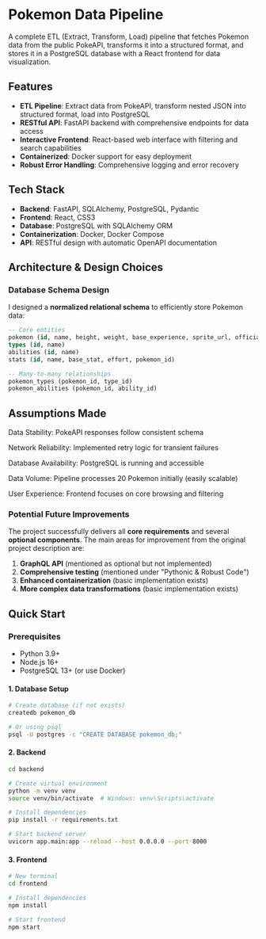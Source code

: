 # Pokemon Data Pipeline

A complete ETL (Extract, Transform, Load) pipeline that fetches Pokemon data from the public PokeAPI, transforms it into a structured format, and stores it in a PostgreSQL database with a React frontend for data visualization.

##  Features

- **ETL Pipeline**: Extract data from PokeAPI, transform nested JSON into structured format, load into PostgreSQL
- **RESTful API**: FastAPI backend with comprehensive endpoints for data access
- **Interactive Frontend**: React-based web interface with filtering and search capabilities
- **Containerized**: Docker support for easy deployment
- **Robust Error Handling**: Comprehensive logging and error recovery

##  Tech Stack

- **Backend**: FastAPI, SQLAlchemy, PostgreSQL, Pydantic
- **Frontend**: React, CSS3
- **Database**: PostgreSQL with SQLAlchemy ORM
- **Containerization**: Docker, Docker Compose
- **API**: RESTful design with automatic OpenAPI documentation

## Architecture & Design Choices

### Database Schema Design

I designed a **normalized relational schema** to efficiently store Pokemon data:

```sql
-- Core entities
pokemon (id, name, height, weight, base_experience, sprite_url, official_artwork_url)
types (id, name)
abilities (id, name)  
stats (id, name, base_stat, effort, pokemon_id)

-- Many-to-many relationships
pokemon_types (pokemon_id, type_id)
pokemon_abilities (pokemon_id, ability_id)
```
## Assumptions Made

Data Stability: PokeAPI responses follow consistent schema

Network Reliability: Implemented retry logic for transient failures

Database Availability: PostgreSQL is running and accessible

Data Volume: Pipeline processes 20 Pokemon initially (easily scalable)

User Experience: Frontend focuses on core browsing and filtering


### **Potential Future Improvements**

The project successfully delivers all **core requirements** and several **optional components**. The main areas for improvement from the original project description are:

1. **GraphQL API** (mentioned as optional but not implemented)
2. **Comprehensive testing** (mentioned under "Pythonic & Robust Code")
3. **Enhanced containerization** (basic implementation exists)
4. **More complex data transformations** (basic implementation exists)
## Quick Start
### Prerequisites
- Python 3.9+
- Node.js 16+
- PostgreSQL 13+ (or use Docker)
#### 1. Database Setup
```bash
# Create database (if not exists)
createdb pokemon_db

# Or using psql
psql -U postgres -c "CREATE DATABASE pokemon_db;"
```
#### 2. Backend
```bash
cd backend

# Create virtual environment
python -m venv venv
source venv/bin/activate  # Windows: venv\Scripts\activate

# Install dependencies
pip install -r requirements.txt

# Start backend server
uvicorn app.main:app --reload --host 0.0.0.0 --port 8000
```
#### 3. Frontend
```bash
# New terminal
cd frontend

# Install dependencies
npm install

# Start frontend
npm start
```

